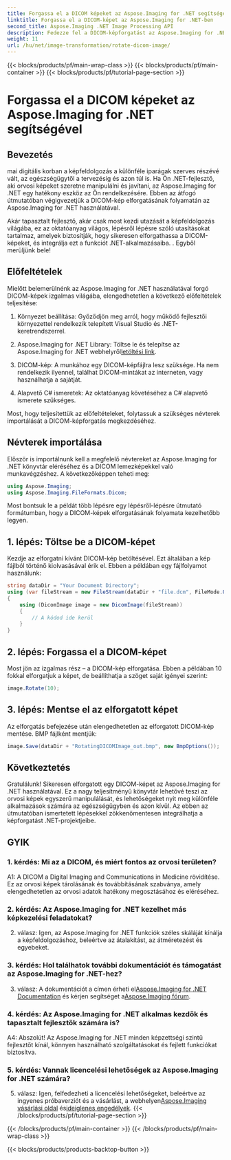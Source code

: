 ```yaml
---
title: Forgassa el a DICOM képeket az Aspose.Imaging for .NET segítségével
linktitle: Forgassa el a DICOM-képet az Aspose.Imaging for .NET-ben
second_title: Aspose.Imaging .NET Image Processing API
description: Fedezze fel a DICOM-képforgatást az Aspose.Imaging for .NET segítségével. Lépésről lépésre útmutató az orvosi képek manipulálásához.
weight: 11
url: /hu/net/image-transformation/rotate-dicom-image/
---
```


{{< blocks/products/pf/main-wrap-class >}}
{{< blocks/products/pf/main-container >}}
{{< blocks/products/pf/tutorial-page-section >}}

# Forgassa el a DICOM képeket az Aspose.Imaging for .NET segítségével

## Bevezetés

mai digitális korban a képfeldolgozás a különféle iparágak szerves részévé vált, az egészségügytől a tervezésig és azon túl is. Ha Ön .NET-fejlesztő, aki orvosi képeket szeretne manipulálni és javítani, az Aspose.Imaging for .NET egy hatékony eszköz az Ön rendelkezésére. Ebben az átfogó útmutatóban végigvezetjük a DICOM-kép elforgatásának folyamatán az Aspose.Imaging for .NET használatával.

Akár tapasztalt fejlesztő, akár csak most kezdi utazását a képfeldolgozás világába, ez az oktatóanyag világos, lépésről lépésre szóló utasításokat tartalmaz, amelyek biztosítják, hogy sikeresen elforgathassa a DICOM-képeket, és integrálja ezt a funkciót .NET-alkalmazásaiba. . Egyből merüljünk bele!

## Előfeltételek

Mielőtt belemerülnénk az Aspose.Imaging for .NET használatával forgó DICOM-képek izgalmas világába, elengedhetetlen a következő előfeltételek teljesítése:

1. Környezet beállítása: Győződjön meg arról, hogy működő fejlesztői környezettel rendelkezik telepített Visual Studio és .NET-keretrendszerrel.

2. Aspose.Imaging for .NET Library: Töltse le és telepítse az Aspose.Imaging for .NET webhelyről[letöltési link](https://releases.aspose.com/imaging/net/).

3. DICOM-kép: A munkához egy DICOM-képfájlra lesz szüksége. Ha nem rendelkezik ilyennel, találhat DICOM-mintákat az interneten, vagy használhatja a sajátját.

4. Alapvető C# ismeretek: Az oktatóanyag követéséhez a C# alapvető ismerete szükséges.

Most, hogy teljesítettük az előfeltételeket, folytassuk a szükséges névterek importálását a DICOM-képforgatás megkezdéséhez.

## Névterek importálása

Először is importálnunk kell a megfelelő névtereket az Aspose.Imaging for .NET könyvtár eléréséhez és a DICOM lemezképekkel való munkavégzéshez. A következőképpen teheti meg:

```csharp
using Aspose.Imaging;
using Aspose.Imaging.FileFormats.Dicom;
```

Most bontsuk le a példát több lépésre egy lépésről-lépésre útmutató formátumban, hogy a DICOM-képek elforgatásának folyamata kezelhetőbb legyen.

## 1. lépés: Töltse be a DICOM-képet

Kezdje az elforgatni kívánt DICOM-kép betöltésével. Ezt általában a kép fájlból történő kiolvasásával érik el. Ebben a példában egy fájlfolyamot használunk:

```csharp
string dataDir = "Your Document Directory";
using (var fileStream = new FileStream(dataDir + "file.dcm", FileMode.Open, FileAccess.Read))
{
    using (DicomImage image = new DicomImage(fileStream))
    {
        // A kódod ide kerül
    }
}
```

## 2. lépés: Forgassa el a DICOM-képet

Most jön az izgalmas rész – a DICOM-kép elforgatása. Ebben a példában 10 fokkal elforgatjuk a képet, de beállíthatja a szöget saját igényei szerint:

```csharp
image.Rotate(10);
```

## 3. lépés: Mentse el az elforgatott képet

Az elforgatás befejezése után elengedhetetlen az elforgatott DICOM-kép mentése. BMP fájlként mentjük:

```csharp
image.Save(dataDir + "RotatingDICOMImage_out.bmp", new BmpOptions());
```

## Következtetés

Gratulálunk! Sikeresen elforgatott egy DICOM-képet az Aspose.Imaging for .NET használatával. Ez a nagy teljesítményű könyvtár lehetővé teszi az orvosi képek egyszerű manipulálását, és lehetőségeket nyit meg különféle alkalmazások számára az egészségügyben és azon kívül. Az ebben az útmutatóban ismertetett lépésekkel zökkenőmentesen integrálhatja a képforgatást .NET-projektjeibe.

## GYIK

### 1. kérdés: Mi az a DICOM, és miért fontos az orvosi területen?

A1: A DICOM a Digital Imaging and Communications in Medicine rövidítése. Ez az orvosi képek tárolásának és továbbításának szabványa, amely elengedhetetlen az orvosi adatok hatékony megosztásához és eléréséhez.

### 2. kérdés: Az Aspose.Imaging for .NET kezelhet más képkezelési feladatokat?

2. válasz: Igen, az Aspose.Imaging for .NET funkciók széles skáláját kínálja a képfeldolgozáshoz, beleértve az átalakítást, az átméretezést és egyebeket.

### 3. kérdés: Hol találhatok további dokumentációt és támogatást az Aspose.Imaging for .NET-hez?

 3. válasz: A dokumentációt a címen érheti el[Aspose.Imaging for .NET Documentation](https://reference.aspose.com/imaging/net/) és kérjen segítséget a[Aspose.Imaging fórum](https://forum.aspose.com/).

### 4. kérdés: Az Aspose.Imaging for .NET alkalmas kezdők és tapasztalt fejlesztők számára is?

A4: Abszolút! Az Aspose.Imaging for .NET minden képzettségi szintű fejlesztőt kínál, könnyen használható szolgáltatásokat és fejlett funkciókat biztosítva.

### 5. kérdés: Vannak licencelési lehetőségek az Aspose.Imaging for .NET számára?

 5. válasz: Igen, felfedezheti a licencelési lehetőségeket, beleértve az ingyenes próbaverziót és a vásárlást, a webhelyen[Aspose.Imaging vásárlási oldal](https://purchase.aspose.com/buy) és[ideiglenes engedélyek](https://purchase.aspose.com/temporary-license/).
{{< /blocks/products/pf/tutorial-page-section >}}

{{< /blocks/products/pf/main-container >}}
{{< /blocks/products/pf/main-wrap-class >}}

{{< blocks/products/products-backtop-button >}}
